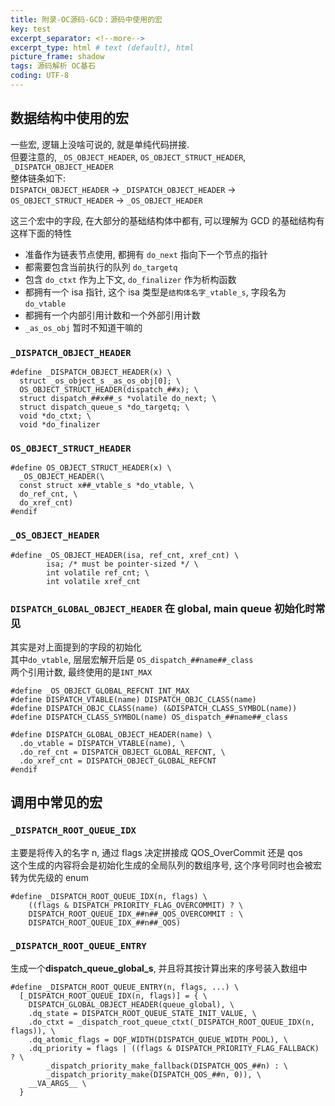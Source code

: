 ```yaml
---
title: 附录-OC源码-GCD：源码中使用的宏     
key: test
excerpt_separator: <!--more-->
excerpt_type: html # text (default), html
picture_frame: shadow
tags: 源码解析 OC基石
coding: UTF-8
--- 
```

  
## 数据结构中使用的宏  
一些宏, 逻辑上没啥可说的, 就是单纯代码拼接.  
但要注意的, `_OS_OBJECT_HEADER`, `OS_OBJECT_STRUCT_HEADER`, `_DISPATCH_OBJECT_HEADER`  
整体链条如下:  
`DISPATCH_OBJECT_HEADER` -> `_DISPATCH_OBJECT_HEADER` -> `OS_OBJECT_STRUCT_HEADER` -> `_OS_OBJECT_HEADER`  
  
这三个宏中的字段, 在大部分的基础结构体中都有, 可以理解为 GCD 的基础结构有这样下面的特性  
* 准备作为链表节点使用, 都拥有 `do_next` 指向下一个节点的指针  
* 都需要包含当前执行的队列 `do_targetq`  
* 包含 `do_ctxt` 作为上下文,  `do_finalizer` 作为析构函数  
* 都拥有一个 isa 指针, 这个 isa 类型是`结构体名字_vtable_s`, 字段名为`do_vtable`  
* 都拥有一个内部引用计数和一个外部引用计数  
* `_as_os_obj` 暂时不知道干嘛的  
### `_DISPATCH_OBJECT_HEADER`  
```objc  
#define _DISPATCH_OBJECT_HEADER(x) \  
  struct _os_object_s _as_os_obj[0]; \  
  OS_OBJECT_STRUCT_HEADER(dispatch_##x); \  
  struct dispatch_##x##_s *volatile do_next; \  
  struct dispatch_queue_s *do_targetq; \  
  void *do_ctxt; \  
  void *do_finalizer  
```  
  
  
### `OS_OBJECT_STRUCT_HEADER`  
```objc  
#define OS_OBJECT_STRUCT_HEADER(x) \  
  _OS_OBJECT_HEADER(\  
  const struct x##_vtable_s *do_vtable, \  
  do_ref_cnt, \  
  do_xref_cnt)  
#endif  
```  
  
### `_OS_OBJECT_HEADER`  
```objc  
#define _OS_OBJECT_HEADER(isa, ref_cnt, xref_cnt) \  
        isa; /* must be pointer-sized */ \  
        int volatile ref_cnt; \  
        int volatile xref_cnt  
```  
  
### `DISPATCH_GLOBAL_OBJECT_HEADER` 在 global, main queue 初始化时常见  
其实是对上面提到的字段的初始化  
其中`do_vtable`, 层层宏解开后是 `OS_dispatch_##name##_class`  
两个引用计数, 最终使用的是`INT_MAX`  
```objc  
#define _OS_OBJECT_GLOBAL_REFCNT INT_MAX  
#define DISPATCH_VTABLE(name) DISPATCH_OBJC_CLASS(name)  
#define DISPATCH_OBJC_CLASS(name) (&DISPATCH_CLASS_SYMBOL(name))  
#define DISPATCH_CLASS_SYMBOL(name) OS_dispatch_##name##_class  
  
#define DISPATCH_GLOBAL_OBJECT_HEADER(name) \  
  .do_vtable = DISPATCH_VTABLE(name), \  
  .do_ref_cnt = DISPATCH_OBJECT_GLOBAL_REFCNT, \  
  .do_xref_cnt = DISPATCH_OBJECT_GLOBAL_REFCNT  
#endif  
```  
  
## 调用中常见的宏  
### `_DISPATCH_ROOT_QUEUE_IDX`  
主要是将传入的名字 n, 通过 flags 决定拼接成 QOS_OverCommit 还是 qos  
这个生成的内容将会是初始化生成的全局队列的数组序号, 这个序号同时也会被宏转为优先级的 enum  
```objc  
#define _DISPATCH_ROOT_QUEUE_IDX(n, flags) \  
    ((flags & DISPATCH_PRIORITY_FLAG_OVERCOMMIT) ? \  
    DISPATCH_ROOT_QUEUE_IDX_##n##_QOS_OVERCOMMIT : \  
    DISPATCH_ROOT_QUEUE_IDX_##n##_QOS)  
```  
### `_DISPATCH_ROOT_QUEUE_ENTRY`  
生成一个**dispatch_queue_global_s**, 并且将其按计算出来的序号装入数组中  
```  
#define _DISPATCH_ROOT_QUEUE_ENTRY(n, flags, ...) \  
  [_DISPATCH_ROOT_QUEUE_IDX(n, flags)] = { \  
    DISPATCH_GLOBAL_OBJECT_HEADER(queue_global), \  
    .dq_state = DISPATCH_ROOT_QUEUE_STATE_INIT_VALUE, \  
    .do_ctxt = _dispatch_root_queue_ctxt(_DISPATCH_ROOT_QUEUE_IDX(n, flags)), \  
    .dq_atomic_flags = DQF_WIDTH(DISPATCH_QUEUE_WIDTH_POOL), \  
    .dq_priority = flags | ((flags & DISPATCH_PRIORITY_FLAG_FALLBACK) ? \  
        _dispatch_priority_make_fallback(DISPATCH_QOS_##n) : \  
        _dispatch_priority_make(DISPATCH_QOS_##n, 0)), \  
    __VA_ARGS__ \  
  }  
```  
